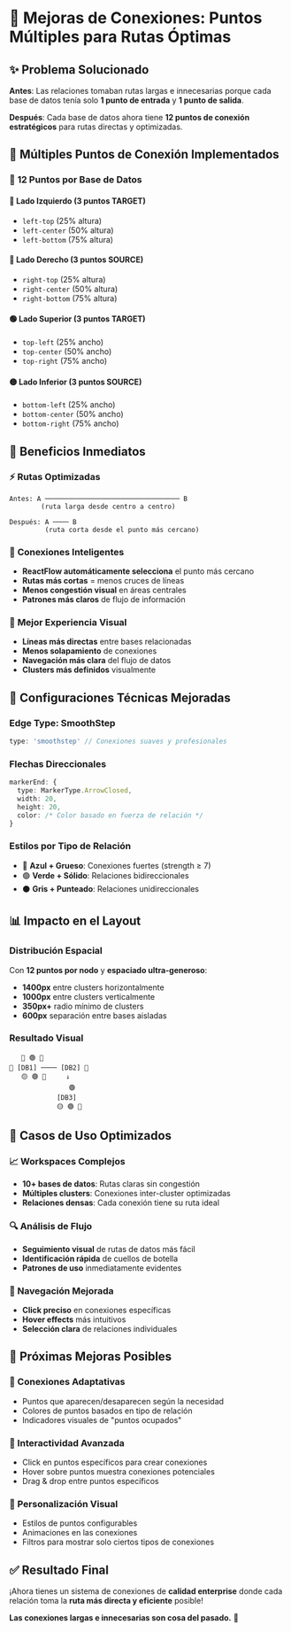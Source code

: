 # 🔗 Mejoras de Conexiones: Puntos Múltiples para Rutas Óptimas

## ✨ **Problema Solucionado**

**Antes**: Las relaciones tomaban rutas largas e innecesarias porque cada base de datos tenía solo **1 punto de entrada** y **1 punto de salida**.

**Después**: Cada base de datos ahora tiene **12 puntos de conexión estratégicos** para rutas directas y optimizadas.

## 🎯 **Múltiples Puntos de Conexión Implementados**

### 📍 **12 Puntos por Base de Datos**

#### **🔴 Lado Izquierdo (3 puntos TARGET)**
- `left-top` (25% altura)
- `left-center` (50% altura)  
- `left-bottom` (75% altura)

#### **🔵 Lado Derecho (3 puntos SOURCE)**
- `right-top` (25% altura)
- `right-center` (50% altura)
- `right-bottom` (75% altura)

#### **🟢 Lado Superior (3 puntos TARGET)**
- `top-left` (25% ancho)
- `top-center` (50% ancho)
- `top-right` (75% ancho)

#### **🟡 Lado Inferior (3 puntos SOURCE)**
- `bottom-left` (25% ancho)
- `bottom-center` (50% ancho)
- `bottom-right` (75% ancho)

## 🚀 **Beneficios Inmediatos**

### ⚡ **Rutas Optimizadas**
```
Antes: A ────────────────────────────────── B
        (ruta larga desde centro a centro)

Después: A ──── B  
         (ruta corta desde el punto más cercano)
```

### 🎯 **Conexiones Inteligentes**
- **ReactFlow automáticamente selecciona** el punto más cercano
- **Rutas más cortas** = menos cruces de líneas
- **Menos congestión visual** en áreas centrales
- **Patrones más claros** de flujo de información

### 🎨 **Mejor Experiencia Visual**
- **Líneas más directas** entre bases relacionadas
- **Menos solapamiento** de conexiones
- **Navegación más clara** del flujo de datos
- **Clusters más definidos** visualmente

## 🔧 **Configuraciones Técnicas Mejoradas**

### **Edge Type: SmoothStep**
```typescript
type: 'smoothstep' // Conexiones suaves y profesionales
```

### **Flechas Direccionales**
```typescript
markerEnd: {
  type: MarkerType.ArrowClosed,
  width: 20,
  height: 20,
  color: /* Color basado en fuerza de relación */
}
```

### **Estilos por Tipo de Relación**
- 🔵 **Azul + Grueso**: Conexiones fuertes (strength ≥ 7)
- 🟢 **Verde + Sólido**: Relaciones bidireccionales
- ⚫ **Gris + Punteado**: Relaciones unidireccionales

## 📊 **Impacto en el Layout**

### **Distribución Espacial**
Con **12 puntos por nodo** y **espaciado ultra-generoso**:
- **1400px** entre clusters horizontalmente
- **1000px** entre clusters verticalmente  
- **350px+** radio mínimo de clusters
- **600px** separación entre bases aisladas

### **Resultado Visual**
```
   🔴 🟢 🔵
🔴 [DB1] ──── [DB2] 🔵
   🟡 🟢 🔵     ↓
               🟢
            [DB3]
            🟡 🟢 🔵
```

## 🎪 **Casos de Uso Optimizados**

### **📈 Workspaces Complejos**
- **10+ bases de datos**: Rutas claras sin congestión
- **Múltiples clusters**: Conexiones inter-cluster optimizadas  
- **Relaciones densas**: Cada conexión tiene su ruta ideal

### **🔍 Análisis de Flujo**
- **Seguimiento visual** de rutas de datos más fácil
- **Identificación rápida** de cuellos de botella
- **Patrones de uso** inmediatamente evidentes

### **🎯 Navegación Mejorada**
- **Click preciso** en conexiones específicas
- **Hover effects** más intuitivos
- **Selección clara** de relaciones individuales

## 🚀 **Próximas Mejoras Posibles**

### **🔮 Conexiones Adaptativas**
- Puntos que aparecen/desaparecen según la necesidad
- Colores de puntos basados en tipo de relación
- Indicadores visuales de "puntos ocupados"

### **📱 Interactividad Avanzada**
- Click en puntos específicos para crear conexiones
- Hover sobre puntos muestra conexiones potenciales  
- Drag & drop entre puntos específicos

### **🎨 Personalización Visual**
- Estilos de puntos configurables
- Animaciones en las conexiones
- Filtros para mostrar solo ciertos tipos de conexiones

## ✅ **Resultado Final**

¡Ahora tienes un sistema de conexiones de **calidad enterprise** donde cada relación toma la **ruta más directa y eficiente** posible!

**Las conexiones largas e innecesarias son cosa del pasado.** 🌟 
